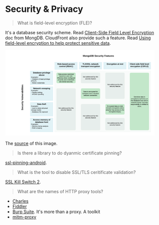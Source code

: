 # Security & Privacy

> What is field-level encryption (FLE)?

It's a database security scheme. Read [Client-Side Field Level Encryption](https://docs.mongodb.com/manual/core/security-client-side-encryption/) doc from MongDB. CloudFront also provide such a feature. Read [Using field-level encryption to help protect sensitive data](https://docs.aws.amazon.com/AmazonCloudFront/latest/DeveloperGuide/field-level-encryption.html).

<img src="images/MongoDB Security Features.png" alt="Console Screen Shot" width="480px">

The [source](https://www.mongodb.com/developer/how-to/client-side-field-level-encryption-csfle-mongodb-node/) of this image.

> Is there a library to do dyanmic certificate pinning?

[ssl-pinning-android](https://github.com/wultra/ssl-pinning-android).

> What is the tool to disable SSL/TLS ceritificate validation?

[SSL Kill Switch 2](https://github.com/nabla-c0d3/ssl-kill-switch2).

> What are the names of HTTP proxy tools?

* [Charles](https://www.charlesproxy.com/)
* [Fiddler](https://www.telerik.com/fiddler)
* [Burp Suite](https://portswigger.net/burp). It's more than a proxy. A toolkit
* [mitm-proxy](https://mitmproxy.org/)
